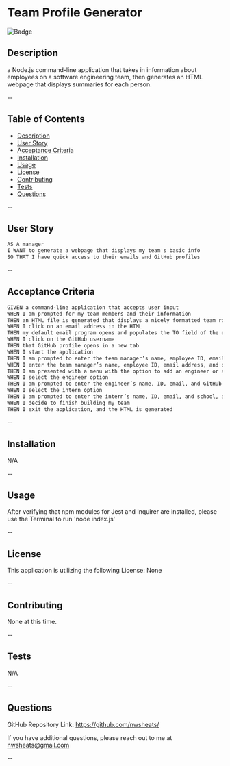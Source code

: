 # Team Profile Generator
  
  
![Badge](https://img.shields.io/badge/LICENSE-None-pink?style=for-the-badge&logo=github)
  
  
## Description
  
a Node.js command-line application that takes in information about employees on a software engineering team, then generates an HTML webpage that displays summaries for each person.
  
  
--
  
  
## Table of Contents
  
- [Description](#description)
- [User Story](#user-story)
- [Acceptance Criteria](#acceptance-criteria)
- [Installation](#installation)
- [Usage](#usage)
- [License](#license)
- [Contributing](#contributing)
- [Tests](#tests)
- [Questions](#questions)
  
  
--

## User Story

```md
AS A manager
I WANT to generate a webpage that displays my team's basic info
SO THAT I have quick access to their emails and GitHub profiles
```

--

## Acceptance Criteria

```md
GIVEN a command-line application that accepts user input
WHEN I am prompted for my team members and their information
THEN an HTML file is generated that displays a nicely formatted team roster based on user input
WHEN I click on an email address in the HTML
THEN my default email program opens and populates the TO field of the email with the address
WHEN I click on the GitHub username
THEN that GitHub profile opens in a new tab
WHEN I start the application
THEN I am prompted to enter the team manager’s name, employee ID, email address, and office number
WHEN I enter the team manager’s name, employee ID, email address, and office number
THEN I am presented with a menu with the option to add an engineer or an intern or to finish building my team
WHEN I select the engineer option
THEN I am prompted to enter the engineer’s name, ID, email, and GitHub username, and I am taken back to the menu
WHEN I select the intern option
THEN I am prompted to enter the intern’s name, ID, email, and school, and I am taken back to the menu
WHEN I decide to finish building my team
THEN I exit the application, and the HTML is generated
```

--

  
## Installation
  
N/A
  
  
--
  
  
## Usage
  
After verifying that npm modules for Jest and Inquirer are installed, please use the Terminal to run 'node index.js'
  
  
--
  
  
## License
  
This application is utilizing the following License: None
  
  
  
--
  
  
## Contributing
  
None at this time.
  
  
--
  
  
## Tests
  
N/A
  
  
--
  
  
## Questions
  
  
GitHub Repository Link: https://github.com/nwsheats/
  
If you have additional questions, please reach out to me at nwsheats@gmail.com
  
--
  
  